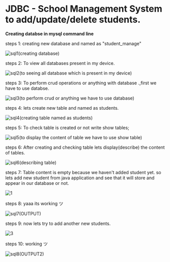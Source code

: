 # JDBC - School Management System to add/update/delete students.

**Creating databse in mysql command line**

steps 1: creating new database and named as "student_manage"

![sql1(creating database)](https://user-images.githubusercontent.com/101108540/177479283-d6958b90-6156-4614-984c-93659dc4eeb2.jpg)


steps 2: To view all databases present in my device.

![sql2(to seeing all database which is present in my device)](https://user-images.githubusercontent.com/101108540/177496541-17baf3f1-4c85-443e-8fd7-ea17c7a510bb.jpg)

steps 3: To perform crud operations or anything with database .,first we have to use databse.

![sql3(to perform crud or anything we have to use database)](https://user-images.githubusercontent.com/101108540/177479822-9dd4ac00-8b82-483b-8926-854e16062de2.jpg)

steps 4: lets create new table and named as students.

![sql4(creating table named as students)](https://user-images.githubusercontent.com/101108540/177479919-692c9589-d29a-4612-9eb8-c12084a6f4e3.jpg)

steps 5: To check table is created or not write show tables;

![sql5(to display the content of table we have to use show table)](https://user-images.githubusercontent.com/101108540/177497035-49d7108a-878e-4927-8187-325439d0406e.jpg)

steps 6: After creating and checking table lets display(describe) the content of tables.

![sql6(describing table)](https://user-images.githubusercontent.com/101108540/177497387-2f5cf78f-cd30-4962-890c-295dfcc7a1ea.jpg)

steps 7: Table content is empty because we haven't added student yet. so lets add new student from java application and see that it will store and appear in our database or not.

![1](https://user-images.githubusercontent.com/101108540/177497896-1ca1093b-fe01-4650-b719-e130a05afb8b.jpg)

steps 8: yaaa its working ツ  

![sql7(OUTPUT)](https://user-images.githubusercontent.com/101108540/177498837-a08a19ee-4f70-45d6-a4e8-c86c7ae1ddd3.jpg)

steps 9: now lets try to add another new students.

![3](https://user-images.githubusercontent.com/101108540/177503384-2025597d-6197-4eb0-9af4-235cb3575f25.jpg)

steps 10: working ツ

![sql8(OUTPUT2)](https://user-images.githubusercontent.com/101108540/177503557-43bd8197-372a-4040-837b-883b883544a6.jpg)
